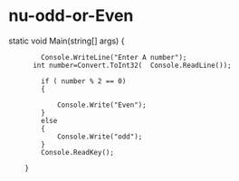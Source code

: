 # nu-odd-or-Even
 static void Main(string[] args)
        {

            Console.WriteLine("Enter A number");
          int number=Convert.ToInt32(  Console.ReadLine());
            
            if ( number % 2 == 0)
            {

                Console.Write("Even");
            }
            else
            {
                Console.Write("odd");
            }
            Console.ReadKey();
          
        }

